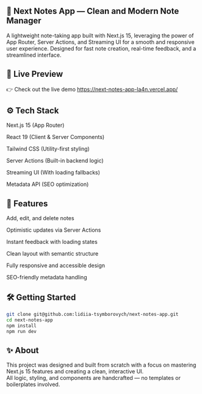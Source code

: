 ## 📝 Next Notes App — Clean and Modern Note Manager

A lightweight note-taking app built with Next.js 15, leveraging the power of App Router, Server Actions, and Streaming UI for a smooth and responsive user experience.
Designed for fast note creation, real-time feedback, and a streamlined interface.

## 🔗 Live Preview

👉 Check out the live demo https://next-notes-app-la4n.vercel.app/

## ⚙️ Tech Stack

Next.js 15 (App Router)

React 19 (Client & Server Components)

Tailwind CSS (Utility-first styling)

Server Actions (Built-in backend logic)

Streaming UI (With loading fallbacks)

Metadata API (SEO optimization)

## 🚀 Features

Add, edit, and delete notes

Optimistic updates via Server Actions

Instant feedback with loading states

Clean layout with semantic structure

Fully responsive and accessible design

SEO-friendly metadata handling

## 🛠 Getting Started

```bash
git clone git@github.com:lidiia-tsymborovych/next-notes-app.git
cd next-notes-app
npm install
npm run dev
```

## ✨ About

This project was designed and built from scratch with a focus on mastering Next.js 15 features and creating a clean, interactive UI.  
All logic, styling, and components are handcrafted — no templates or boilerplates involved.

